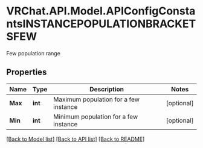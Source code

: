 # VRChat.API.Model.APIConfigConstantsINSTANCEPOPULATIONBRACKETSFEW
Few population range

## Properties

Name | Type | Description | Notes
------------ | ------------- | ------------- | -------------
**Max** | **int** | Maximum population for a few instance | [optional] 
**Min** | **int** | Minimum population for a few instance | [optional] 

[[Back to Model list]](../README.md#documentation-for-models) [[Back to API list]](../README.md#documentation-for-api-endpoints) [[Back to README]](../README.md)

